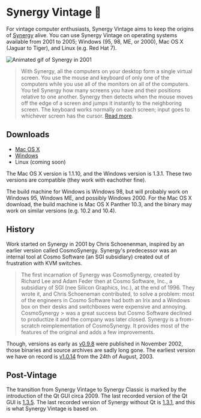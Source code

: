 # Synergy Vintage 🍷

For vintage computer enthusiasts, Synergy Vintage aims to keep the origins of 
[Synergy](https://github.com/symless/synergy-core) alive. You can use Synergy 
Vintage on operating systems available from 2001 to 2005; Windows (95, 98, ME, 
or 2000), Mac OS X (Jaguar to Tiger), and Linux (e.g. Red Hat 7).

![Animated gif of Synergy in 2001](https://raw.githubusercontent.com/nbolton/synergy-vintage/main/doc/images/warp.gif)

> With Synergy, all the computers on your desktop form a single virtual screen. 
> You use the mouse and keyboard of only one of the computers while you use all 
> of the monitors on all of the computers. You tell Synergy how many screens you 
> have and their positions relative to one another. Synergy then detects when the 
> mouse moves off the edge of a screen and jumps it instantly to the neighboring 
> screen. The keyboard works normally on each screen; input goes to whichever 
> screen has the cursor. 
> [Read more](https://github.com/nbolton/synergy-vintage/wiki/About).

## Downloads

- [Mac OS X](https://github.com/nbolton/synergy-vintage/releases/download/1.1.10/Synergy-v1.1.10-debug-MacOS-10.3.zip)
- [Windows](https://github.com/nbolton/synergy-vintage/releases/download/1.3.1/Synergy-v1.3.1-release-Windows-9x.zip)
- Linux (coming soon)

The Mac OS X version is 1.1.10, and the Windows version is 1.3.1.
These two versions are compatible (they work with eachother fine).

The build machine for Windows is Windows 98, but will probably work on 
Windows 95, Windows ME, and possibly Windows 2000.
For the Mac OS X download, the build machine is Mac OS X Panther 10.3,
and the binary may work on similar versions (e.g. 10.2 and 10.4).

## History

Work started on Synergy in 2001 by Chris Schoenenman, inspired by an earlier 
version called CosmoSynergy. Synergy's predecessor was an internal
tool at Cosmo Software (an SGI subsidiary) created out of frustration with 
KVM switches.

> The first incarnation of Synergy was CosmoSynergy, created by Richard Lee 
and Adam Feder then at Cosmo Software, Inc., a subsidiary of 
> SGI (nee Silicon Graphics, Inc.), at the end of 1996. They wrote it, and 
> Chris Schoeneman contributed, to solve a problem: most of the engineers in 
> Cosmo Software had both an Irix and a Windows box on their desks and 
> switchboxes were expensive and annoying. CosmoSynergy > was a great success 
> but Cosmo Software declined to productize it and the company was later 
> closed.
> Synergy is a from-scratch reimplementation of CosmoSynergy. It provides most
> of the features of the original and adds a few improvements.

Though, versions as early as 
[v0.9.8](https://web.archive.org/web/20021102070634/http://sourceforge.net/project/showfiles.php?group_id=59275)
were published in November 2002, those binaries and source archives are sadly 
long gone. The earliest version we have on record is 
[v1.0.14](https://github.com/nbolton/synergy-vintage/releases/tag/1.0.14)
from the 24th of August, 2003.

## Post-Vintage

The transition from Synergy Vintage to Synergy Classic is marked by the 
introduction of the Qt GUI circa 2009. The last recorded version of the 
Qt GUI is 
[1.3.5](https://github.com/symless/synergy-core/releases/tag/1.3.5). 
The last recorded version of Synergy without Qt is 
[1.3.1](https://github.com/nbolton/synergy-vintage/releases/tag/1.3.1),
and this is what Synergy Vintage is based on.

